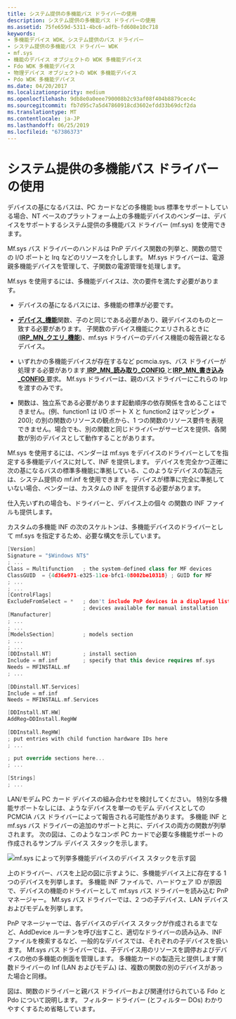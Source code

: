 ```yaml
---
title: システム提供の多機能バス ドライバーの使用
description: システム提供の多機能バス ドライバーの使用
ms.assetid: 75fe659d-5311-4bc6-adfb-fd608e10c718
keywords:
- 多機能デバイス WDK、システム提供のバス ドライバー
- システム提供の多機能バス ドライバー WDK
- mf.sys
- 機能のデバイス オブジェクトの WDK 多機能デバイス
- Fdo WDK 多機能デバイス
- 物理デバイス オブジェクトの WDK 多機能デバイス
- Pdo WDK 多機能デバイス
ms.date: 04/20/2017
ms.localizationpriority: medium
ms.openlocfilehash: 9db8e0a0eee790008b2c93af08f404b8879cec4c
ms.sourcegitcommit: fb7d95c7a5d47860918cd3602efdd33b69dcf2da
ms.translationtype: MT
ms.contentlocale: ja-JP
ms.lasthandoff: 06/25/2019
ms.locfileid: "67386373"
---
```

# <a name="using-the-system-supplied-multifunction-bus-driver"></a>システム提供の多機能バス ドライバーの使用





デバイスの基になるバスは、PC カードなどの多機能 bus 標準をサポートしている場合、NT ベースのプラットフォーム上の多機能デバイスのベンダーは、デバイスをサポートするシステム提供の多機能バス ドライバー (mf.sys) を使用できます。

Mf.sys バス ドライバーのハンドルは PnP デバイス関数の列挙と、関数の間での I/O ポートと Irq などのリソースを介しします。 Mf.sys ドライバーは、電源親多機能デバイスを管理して、子関数の電源管理を処理します。

Mf.sys を使用するには、多機能デバイスは、次の要件を満たす必要があります。

-   デバイスの基になるバスには、多機能の標準が必要です。

-   [**デバイス\_機能**](https://docs.microsoft.com/windows-hardware/drivers/ddi/content/wdm/ns-wdm-_device_capabilities)関数、子のと同じである必要があり、親デバイスのものと一致する必要があります。 子関数のデバイス機能にクエリされるときに ([**IRP\_MN\_クエリ\_機能**](https://docs.microsoft.com/windows-hardware/drivers/kernel/irp-mn-query-capabilities))、mf.sys ドライバーのデバイス機能の報告親となるデバイス。

-   いずれかの多機能デバイスが存在するなど pcmcia.sys、バス ドライバーが処理する必要があります[ **IRP\_MN\_読み取り\_CONFIG** ](https://docs.microsoft.com/windows-hardware/drivers/kernel/irp-mn-read-config)と[**IRP\_MN\_書き込み\_CONFIG** ](https://docs.microsoft.com/windows-hardware/drivers/kernel/irp-mn-write-config)要求。 Mf.sys ドライバーは、親のバス ドライバーにこれらの Irp を渡すのみです。

-   関数は、独立系である必要があります起動順序の依存関係を含めることはできません。(例、function1 は I/O ポート X と function2 はマッピング + 200); の別の関数のリソースの観点から、1 つの関数のリソース要件を表現できません。場合でも、別の関数と同じドライバーがサービスを提供、各関数が別のデバイスとして動作することがあります。

Mf.sys を使用するには、ベンダーは mf.sys をデバイスのドライバーとしてを指定する多機能デバイスに対して、INF を提供します。 デバイスを完全かつ正確に次の基になるバスの標準多機能に準拠している、このようなデバイスの製造元は、システム提供の mf.inf を使用できます。 デバイスが標準に完全に準拠していない場合、ベンダーは、カスタムの INF を提供する必要があります。

仕入先いずれの場合も、ドライバーと、デバイス上の個々 の関数の INF ファイルも提供します。

カスタムの多機能 INF の次のスケルトンは、多機能デバイスのドライバーとして mf.sys を指定するため、必要な構文を示しています。

```cpp
[Version]
Signature = "$Windows NT$"
; ...
Class = Multifunction   ; the system-defined class for MF devices
ClassGUID  = {4d36e971-e325-11ce-bfc1-08002be10318} ; GUID for MF
; ...
; ...
[ControlFlags]
ExcludeFromSelect = *   ; don't include PnP devices in a displayed list of 
                        ; devices available for manual installation
[Manufacturer]
; ...
; ...
[ModelsSection]         ; models section
; ...
; ...
[DDInstall.NT]          ; install section
Include = mf.inf        ; specify that this device requires mf.sys
Needs = MFINSTALL.mf
; ...
 
[DDinstall.NT.Services]
Include = mf.inf
Needs = MFINSTALL.mf.Services

[DDInstall.NT.HW]
AddReg=DDInstall.RegHW
 
[DDInstall.RegHW]
; put entries with child function hardware IDs here
; ...
 
; put override sections here...
; ...
 
[Strings]
; ...
```

LAN/モデム PC カード デバイスの組み合わせを検討してください。 特別な多機能サポートなしには、ようなデバイスを単一のモデム デバイスとしての PCMCIA バス ドライバーによって報告される可能性があります。 多機能 INF と mf.sys バス ドライバーの追加のサポートと共に、デバイスの両方の関数が列挙されます。 次の図は、このようなコンボ PC カードで必要な多機能サポートの作成されるサンプル デバイス スタックを示します。

![mf.sys によって列挙多機能デバイスのデバイス スタックを示す図](images/mf-layers.png)

上のドライバー、バスを上記の図に示すように、多機能デバイス上に存在する 1 つのデバイスを列挙します。 多機能 INF ファイルで、ハードウェア ID が原因で、デバイスの機能のドライバーとして mf.sys バス ドライバーを読み込む PnP マネージャー。 Mf.sys バス ドライバーでは、2 つの子デバイス、LAN デバイスおよびモデムを列挙します。

PnP マネージャーでは、各デバイスのデバイス スタックが作成されるまでなど、AddDevice ルーチンを呼び出すこと、適切なドライバーの読み込み、INF ファイルを検索するなど、一般的なデバイスでは、それぞれの子デバイスを扱います。 Mf.sys バス ドライバーでは、子デバイス用のリソースを調停およびデバイスの他の多機能の側面を管理します。 多機能カードの製造元と提供します関数ドライバーの Inf (LAN およびモデム) は、複数の関数の別のデバイスがあった場合と同様。

図は、関数のドライバーと親バス ドライバーおよび関連付けられている Fdo と Pdo について説明します。 フィルター ドライバー (とフィルター DOs) わかりやすくするため省略しています。

 

 




